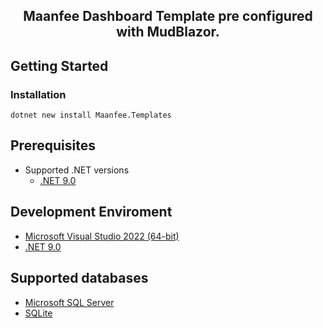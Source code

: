 
  <h2 align="center">
    Maanfee Dashboard Template pre configured with MudBlazor.
  </h2>

## Getting Started
### Installation
```
dotnet new install Maanfee.Templates
```

## Prerequisites
- Supported .NET versions
  - [.NET 9.0](https://dotnet.microsoft.com/en-us/download/dotnet/9.0) 

## Development Enviroment
- [Microsoft Visual Studio 2022 (64-bit)](https://visualstudio.microsoft.com/downloads/) 
- [.NET 9.0](https://dotnet.microsoft.com/en-us/download/dotnet/9.0) 

## Supported databases
- [Microsoft SQL Server](https://www.microsoft.com/en-us/sql-server/sql-server-downloads) 
- [SQLite](https://www.sqlite.org/index.html) 


 